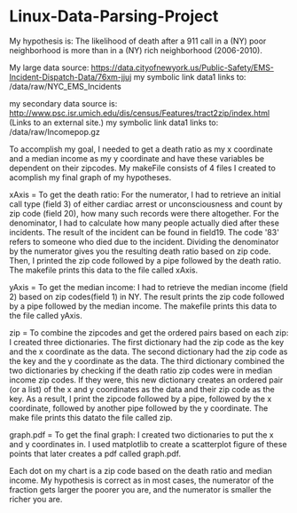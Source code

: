 # Linux-Data-Parsing-Project
My hypothesis is: The likelihood of death after a 911 call in a (NY) poor neighborhood is more than in a (NY) rich neighborhood (2006-2010).

My large data source:
https://data.cityofnewyork.us/Public-Safety/EMS-Incident-Dispatch-Data/76xm-jjuj
my symbolic link data1 links to: /data/raw/NYC_EMS_Incidents

my secondary data source is:
http://www.psc.isr.umich.edu/dis/census/Features/tract2zip/index.html (Links to an external site.)
my symbolic link data1 links to: /data/raw/Incomepop.gz

To accomplish my goal, I needed to get a death ratio as my x coordinate and a median income as my y coordinate and have these variables be dependent on their zipcodes.
My makeFile consists of 4 files I created to acomplish my final graph of my hypotheses.

xAxis = To get the death ratio:
For the numerator, I had to retrieve an initial call type (field 3) of either cardiac arrest or unconsciousness and count by zip code (field 20), how many such records were there altogether.
For the denominator, I had to calculate how many people actually died after these incidents. The result of the incident can be found in field19. The code '83' refers to someone who died due to the incident. Dividing the denominator by the numerator gives you the resulting death ratio based on zip code. Then, I printed the zip code followed by a pipe followed by the death ratio. The makefile prints this data to the file called xAxis.

yAxis = To get the median income: I had to retrieve the median income (field 2) based on zip codes(field 1) in NY. The result prints the zip code followed by a pipe followed by the median income. The makefile prints this data to the file called yAxis.

zip = To combine the zipcodes and get the ordered pairs based on each zip: I created three dictionaries. The first dictionary had the zip code as the key and the x coordinate as the data. The second dictionary had the zip code as the key and the y coordinate as the data. The third dictionary combined the two dictionaries by checking if the death ratio zip codes were in median income zip codes. If they were, this new dictionary creates an ordered pair (or a list) of the x and y coordinates as the data and their zip code as the key. As a result, I print the zipcode followed by a pipe, followed by the x coordinate, followed by another pipe followed by the y coordinate. The make file prints this datato the file called zip.

graph.pdf = To get the final graph: I created two dictionaries to put the x and y coordinates in. I used matplotlib to create a scatterplot figure of these points that later creates a pdf called graph.pdf. 

Each dot on my chart is a zip code based on the death ratio and median income. My hypothesis is correct as in most cases, the numerator of the fraction gets larger the poorer you are, and the numerator is smaller the richer you are.    
